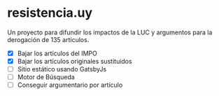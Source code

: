 # resistencia.uy

Un proyecto para difundir los impactos de la LUC y argumentos para la derogación de 135 artículos.

- [x] Bajar los artículos del IMPO
- [x] Bajar los artículos originales sustituidos
- [ ] Sitio estático usando GatsbyJs
- [ ] Motor de Búsqueda
- [ ] Conseguir argumentario por artículo
